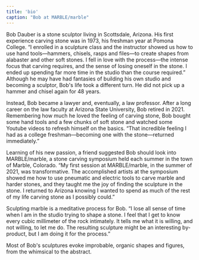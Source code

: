 ```yaml
---
title: 'bio'
caption: "Bob at MARBLE/marble"
---
```

Bob Dauber is a stone sculptor living in Scottsdale, Arizona. His first experience carving stone was in 1973, his freshman year at Pomona College. “I enrolled in a sculpture class and the instructor showed us how to use hand tools—hammers, chisels, rasps and files—to create shapes from alabaster and other soft stones. I fell in love with the process—the intense focus that carving requires, and the sense of losing oneself in the stone. I ended up spending far more time in the studio than the course required.” Although he may have had fantasies of building his own studio and becoming a sculptor, Bob's life took a different turn. He did not pick up a hammer and chisel again for 48 years.


Instead, Bob became a lawyer and, eventually, a law professor. After a long career on the law faculty at Arizona State University, Bob retired in 2021. Remembering how much he loved the feeling of carving stone, Bob bought some hand tools and a few chunks of soft stone and watched some Youtube videos to refresh himself on the basics. “That incredible feeling I had as a college freshman—becoming one with the stone—returned immediately.”


Learning of his new passion, a friend suggested Bob should look into MARBLE/marble, a stone carving symposium held each summer in the town of Marble, Colorado. “My first session at MARBLE/marble, in the summer of 2021, was transformative. The accomplished artists at the symposium showed me how to use pneumatic and electric tools to carve marble and harder stones, and they taught me the joy of finding the sculpture in the stone. I returned to Arizona knowing I wanted to spend as much of the rest of my life carving stone as I possibly could.”


Sculpting marble is a meditative process for Bob. “I lose all sense of time when I am in the studio trying to shape a stone. I feel that I get to know every cubic millimeter of the rock intimately. It tells me what it is willing, and not willing, to let me do. The resulting sculpture might be an interesting by-product, but I am doing it for the process.”


Most of Bob's sculptures evoke improbable, organic shapes and figures, from the whimsical to the abstract.